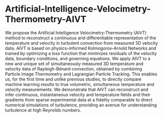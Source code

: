 # Artificial-Intelligence-Velocimetry-Thermometry-AIVT


We propose the Artificial Intelligence Velocimetry-Thermometry (AIVT) method to reconstruct a continuous and differentiable representation of the temperature and velocity in turbulent convection from measured 3D velocity data. AIVT is based on physics-informed Kolmogorov-Arnold Networks and trained by optimizing a loss function that minimizes residuals of the velocity data, boundary conditions, and governing equations. We apply AIVT to a new and unique set of simultaneously measured 3D temperature and velocity data of Rayleigh-Bénard convection, obtained by combining Particle Image Thermometry and Lagrangian Particle Tracking. This enables us, for the first time and unlike previous studies, to directly compare machine learning results to true volumetric, simultaneous temperature and velocity measurements. We demonstrate that AIVT can reconstruct and infer continuous, instantaneous velocity and temperature fields and their gradients from sparse experimental data at a fidelity comparable to direct numerical simulations of turbulence, providing an avenue for understanding turbulence at high Reynolds numbers.
